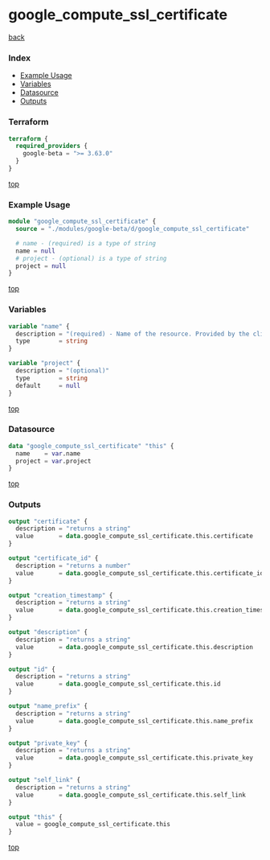 # google_compute_ssl_certificate

[back](../google-beta.md)

### Index

- [Example Usage](#example-usage)
- [Variables](#variables)
- [Datasource](#datasource)
- [Outputs](#outputs)

### Terraform

```terraform
terraform {
  required_providers {
    google-beta = ">= 3.63.0"
  }
}
```

[top](#index)

### Example Usage

```terraform
module "google_compute_ssl_certificate" {
  source = "./modules/google-beta/d/google_compute_ssl_certificate"

  # name - (required) is a type of string
  name = null
  # project - (optional) is a type of string
  project = null
}
```

[top](#index)

### Variables

```terraform
variable "name" {
  description = "(required) - Name of the resource. Provided by the client when the resource is\ncreated. The name must be 1-63 characters long, and comply with\nRFC1035. Specifically, the name must be 1-63 characters long and match\nthe regular expression '[a-z]([-a-z0-9]*[a-z0-9])?' which means the\nfirst character must be a lowercase letter, and all following\ncharacters must be a dash, lowercase letter, or digit, except the last\ncharacter, which cannot be a dash.\n\n\nThese are in the same namespace as the managed SSL certificates."
  type        = string
}

variable "project" {
  description = "(optional)"
  type        = string
  default     = null
}
```

[top](#index)

### Datasource

```terraform
data "google_compute_ssl_certificate" "this" {
  name    = var.name
  project = var.project
}
```

[top](#index)

### Outputs

```terraform
output "certificate" {
  description = "returns a string"
  value       = data.google_compute_ssl_certificate.this.certificate
}

output "certificate_id" {
  description = "returns a number"
  value       = data.google_compute_ssl_certificate.this.certificate_id
}

output "creation_timestamp" {
  description = "returns a string"
  value       = data.google_compute_ssl_certificate.this.creation_timestamp
}

output "description" {
  description = "returns a string"
  value       = data.google_compute_ssl_certificate.this.description
}

output "id" {
  description = "returns a string"
  value       = data.google_compute_ssl_certificate.this.id
}

output "name_prefix" {
  description = "returns a string"
  value       = data.google_compute_ssl_certificate.this.name_prefix
}

output "private_key" {
  description = "returns a string"
  value       = data.google_compute_ssl_certificate.this.private_key
}

output "self_link" {
  description = "returns a string"
  value       = data.google_compute_ssl_certificate.this.self_link
}

output "this" {
  value = google_compute_ssl_certificate.this
}
```

[top](#index)
